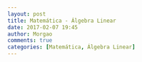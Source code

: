 ```yaml
---
layout: post
title: Matemática - Álgebra Linear
date: 2017-02-07 19:45
author: Morgao
comments: true
categories: [Matemática, Álgebra Linear]
---
```

